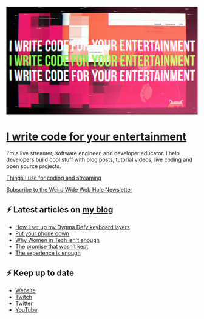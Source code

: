 ![!write code for your entertainment](trailer_thumb.png)

# [I write code for your entertainment](https://www.twitch.tv/videos/1971055901)

I'm a live streamer, software engineer, and developer educator. I help developers build cool stuff with blog posts,
tutorial videos, live coding and open source projects.

[Things I use for coding and streaming](https://whitep4nth3r.com/uses/)

[Subscribe to the Weird Wide Web Hole Newsletter](https://buttondown.email/weirdwidewebhole)

## ⚡️ Latest articles on [my blog](https://whitep4nth3r.com)

<!-- BLOG-POST-LIST:START -->
- [How I set up my Dygma Defy keyboard layers](https://whitep4nth3r.com/blog/dygma-defy-keyboard-layers/)
- [Put your phone down](https://whitep4nth3r.com/blog/put-your-phone-down/)
- [Why Women in Tech isn&#39;t enough](https://whitep4nth3r.com/blog/why-women-in-tech-isnt-enough/)
- [The promise that wasn’t kept](https://whitep4nth3r.com/blog/the-promise-that-wasnt-kept/)
- [The experience is enough](https://whitep4nth3r.com/blog/the-experience-is-enough/)
<!-- BLOG-POST-LIST:END -->

## ⚡️ Keep up to date

- [Website](https://whitep4nth3r.com/)
- [Twitch](https://twitch.tv/whitep4nth3r)
- [Twitter](https://twitter.com/whitep4nth3r)
- [YouTube](https://www.youtube.com/c/whitep4nth3r/videos)
